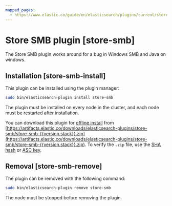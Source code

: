 ```yaml
---
mapped_pages:
  - https://www.elastic.co/guide/en/elasticsearch/plugins/current/store-smb.html
---
```


# Store SMB plugin [store-smb]

The Store SMB plugin works around for a bug in Windows SMB and Java on windows.


## Installation [store-smb-install]

This plugin can be installed using the plugin manager:

```sh
sudo bin/elasticsearch-plugin install store-smb
```

The plugin must be installed on every node in the cluster, and each node must be restarted after installation.

You can download this plugin for [offline install](/reference/elasticsearch-plugins/plugin-management-custom-url.md) from [https://artifacts.elastic.co/downloads/elasticsearch-plugins/store-smb/store-smb-{{version.stack}}.zip](https://artifacts.elastic.co/downloads/elasticsearch-plugins/store-smb/store-smb-{{version.stack}}.zip). To verify the `.zip` file, use the [SHA hash](https://artifacts.elastic.co/downloads/elasticsearch-plugins/store-smb/store-smb-{{version.stack}}.zip.sha512) or [ASC key](https://artifacts.elastic.co/downloads/elasticsearch-plugins/store-smb/store-smb-{{version.stack}}.zip.asc).


## Removal [store-smb-remove]

The plugin can be removed with the following command:

```sh
sudo bin/elasticsearch-plugin remove store-smb
```

The node must be stopped before removing the plugin.



